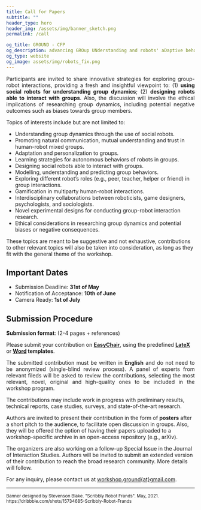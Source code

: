 ```yaml
---
title: Call for Papers
subtitle: ""
header_type: hero
header_img: /assets/img/banner_sketch.png
permalink: /call

og_title: GROUND - CFP
og_description: advancing GROup UNderstanding and robots' aDaptive behavior
og_type: website
og_image: assets/img/robots_fix.png
---
```


<p style="text-align: justify;">
Participants are invited to share innovative strategies for exploring group-robot interactions, providing a fresh and insightful viewpoint to: (1) <b>using social robots for understanding group dynamics</b>; (2) <b>designing robots able to interact with groups</b>. Also, the discussion will involve the ethical implications of researching group dynamics, including potential negative outcomes such as biases towards group members.
</p>

Topics of interests include but are not limited to:
* Understanding group dynamics through the use of social robots.
* Promoting natural communication, mutual understanding and trust in human-robot mixed groups.
* Adaptation and personalization to groups.
* Learning strategies for autonomous behaviors of robots in groups.
* Designing social robots able to interact with groups.
* Modelling, understanding and predicting group behaviors.
* Exploring different robot’s roles (e.g., peer, teacher, helper or friend) in group interactions.
* Gamification in multiparty human-robot interactions.
* Interdisciplinary collaborations between roboticists, game designers, psychologists, and sociologists.
* Novel experimental designs for conducting group-robot interaction research.
* Ethical considerations in researching group dynamics and potential biases or negative consequences.

These topics are meant to be suggestive and not exhaustive, contributions to other relevant topics will also be taken into consideration, as long as they fit with the general theme of the workshop. 

## Important Dates
* Submission Deadline: **31st of May**
* Notification of Acceptance: **10th of June**
* Camera Ready: **1st of July**


## Submission Procedure

**Submission format**: (2-4 pages + references)

Please submit your contribution on **[EasyChair](https://easychair.org/my/conference?conf=ground24)**, using the predefined **[LateX](https://roboticsconference.org/docs/paper-template-latex.tar.gz)** or **[Word](https://roboticsconference.org/docs/paper-template-word.zip) templates**.

<p style="text-align: justify;">
The submitted contribution must be written in <b>English</b> and do not need to be anonymized (single-blind review process). A panel of experts from relevant fileds will be asked to review the contributions, selecting the most relevant, novel, original and high-quality ones to be included in the workshop program.<br>

The contributions may include work in progress with preliminary results, technical reports, case studies, surveys, and state-of-the-art research.<br>

Authors are invited to present their contribution in the form of <b>posters</b> after a short pitch to the audience, to facilitate open discussion in groups. Also, they will be offered the option of having their papers uploaded to a workshop-specific archive in an open-access repository (e.g., arXiv).<br>

The organizers are also working on a follow-up Special Issue in the Journal of Interaction Studies. Authors will be invited to submit an extended version of their contribution to reach the broad research community. More details will follow.
</p>

For any inquiry, please contact us at [workshop.ground{at}gmail.com](mailto:workshop.ground@gmail.com).

---

<p class="card-text"><small class="text-muted">Banner designed by Stevenson Blake. "Scribbly Robot Frands". May, 2021. <a>https://dribbble.com/shots/15734685-Scribbly-Robot-Frands</a></small></p>
